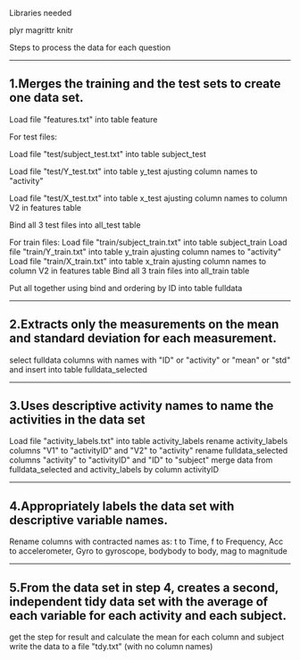 Libraries needed

plyr
magrittr
knitr

Steps to process the data for each question

---------------------------------------------------------------
1.Merges the training and the test sets to create one data set.
---------------------------------------------------------------

Load file "features.txt" into table feature 

For test files:

Load file "test/subject_test.txt" into table subject_test

Load file "test/Y_test.txt" into table y_test ajusting column names to "activity"

Load file "test/X_test.txt" into table x_test ajusting column names to column V2 in features table

Bind all 3 test files into all_test table

For train files:
Load file "train/subject_train.txt" into table subject_train
Load file "train/Y_train.txt" into table y_train ajusting column names to "activity"
Load file "train/X_train.txt" into table x_train ajusting column names to column V2 in features table
Bind all 3 train files into all_train table

Put all together using bind and ordering by ID into table fulldata

---------------------------------------------------------------
 2.Extracts only the measurements on the mean and standard 
    deviation for each measurement. 
---------------------------------------------------------------

select fulldata columns with names with "ID" or "activity" or "mean" or "std" and insert into table fulldata_selected

---------------------------------------------------------------
 3.Uses descriptive activity names to name the activities in the data set
---------------------------------------------------------------

Load file "activity_labels.txt" into table activity_labels
rename activity_labels columns "V1" to "activityID" and "V2" to "activity"
rename fulldata_selected columns "activity" to "activityID" and "ID" to "subject"
merge data from fulldata_selected and activity_labels by column activityID

---------------------------------------------------------------
 4.Appropriately labels the data set with descriptive variable names. 
---------------------------------------------------------------
Rename columns with contracted names as: t to Time, f to Frequency, Acc to accelerometer, 
Gyro to gyroscope, bodybody to body, mag to magnitude

---------------------------------------------------------------
 5.From the data set in step 4, creates a second, independent tidy data
   set with the average of each variable for each activity and each subject.
---------------------------------------------------------------
get the step for result and calculate the mean for each column and subject
write the data to a file "tdy.txt" (with no column names)



